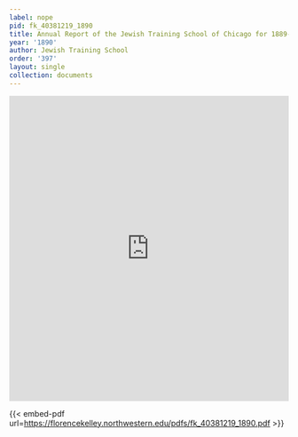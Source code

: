 ```yaml
---
label: nope
pid: fk_40381219_1890
title: Annual Report of the Jewish Training School of Chicago for 1889-90
year: '1890'
author: Jewish Training School
order: '397'
layout: single
collection: documents
---
```

<iframe src="https://northwestern.app.box.com/embed/s/qztbukjyl0nue9ep1gmlsu383gpgpxu4?sortColumn=date&view=list" width="100%" height="550" frameborder="0" allowfullscreen webkitallowfullscreen msallowfullscreen></iframe>


{{< embed-pdf url=https://florencekelley.northwestern.edu/pdfs/fk_40381219_1890.pdf >}}